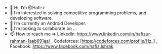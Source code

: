- 👋 Hi, I’m @Hafi-z
- 👀 I’m interested in solving competitive programming problems, and developing software.
- 🌱 I’m currently an Android Developer.
- 💞️ I’m looking to collaborate on ...
- 📫 How to reach me => LinkedIn: https://www.linkedin.com/in/hafizur-rahman-1aab691aa/ , Codeforces: [https://codeforces.com/profile/Hz_] , Facebook: https://www.facebook.com/hafiz.ishrak

<!---
Hafi-z/Hafi-z is a ✨ special ✨ repository because its `README.md` (this file) appears on your GitHub profile.
You can click the Preview link to take a look at your changes.
--->
